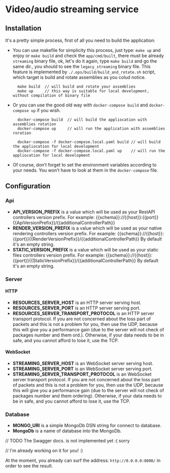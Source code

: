 # Video/audio streaming service

## Installation

It's a pretty simple process, first of all you need to build the application:
- You can use makefile for simplicity this process, just type: `make up` and enjoy or `make build` and check the `app/cmd/built`, there must be already `streaming` binary file, ok, let's do it again, type `make build` and go the same dir., you should to see the `legacy_streaming` binary file. This feature is implemented by `./.ops/build/build_and_rotate.sh` script, which target is build and rotate assemblies as you colud notice.
  
  ```
    make build  // will build and rotate your assemblies
    make up     // this way is suitable for local development, without compilation of binary file
  ```
  
- Or you can use the good old way with `docker-compose build` and `docker-compose up` if you wish.

  ```
    docker-compose build  // will build the appliocation with assemblies rotation
    docker-compose up     // will run the application with assemblies roration
  
    docker-compose -f docker-compose.local.yaml build // will build the appliocation for local development
    docker-compose -f docker-compose.local.yaml up    // will run the appliocation for local development
  ```
  
- Of course, don’t forget to set the environment variables according to your needs. You won’t have to look at them in the `docker-compose` file.

## Configuration

### Api
- **API_VERSION_PREFIX** is a value which will be used as your RestAPI controllers version prefix.
   For example: {{schema}}://{{host}}:{{port}}{{ApiVersionPrefix}}/{{additionalControllerPath}}
- **RENDER_VERSION_PREFIX** is a value which will be used as your native rendering controllers version prefix.
  For example: {{schema}}://{{host}}:{{port}}{{RenderVersionPrefix}}/{{additionalControllerPath}}
  By default it's an empty string.
- **STATIC_VERSION_PREFIX** is a value which will be used as your static files controllers version prefix.
  For example: {{schema}}://{{host}}:{{port}}{{StaticVersionPrefix}}/{{additionalControllerPath}}
  By default it's an empty string.

### Server
#### HTTP
- **RESOURCES_SERVER_HOST** is an HTTP server serving host.
- **RESOURCES_SERVER_PORT** is an HTTP server serving port.
- **RESOURCES_SERVER_TRANSPORT_PROTOCOL** is an HTTP server transport protocol.
  If you are not concerned about the loss part of packets and this is not a problem for you, then use the UDP,
  because this will give you a performance gain (due to the server will not check of packages number and them ord.).
  Otherwise, if your data needs to be in safe, and you cannot afford to lose it, use the TCP.
#### WebSocket
- **STREAMING_SERVER_HOST** is an WebSocket server serving host.
- **STREAMING_SERVER_PORT** is an WebSocket server serving port.
- **STREAMING_SERVER_TRANSPORT_PROTOCOL** is an WebSocket server transport protocol.
  If you are not concerned about the loss part of packets and this is not a problem for you, then use the UDP,
  because this will give you a performance gain (due to the server will not check of packages number and them ordering).
  Otherwise, if your data needs to be in safe, and you cannot afford to lose it, use the TCP.

### Database
- **MONGO_URI** is a simple MongoDb DSN string for connect to database.
- **MongoDb** is a name of database into the MongoDb.

// TODO The Swagger docs. is not implemented yet :( sorry

// I'm already working on it for you! :)

At the moment, you already can surf the address: `http://0.0.0.0:8000/` in order to see the result.
